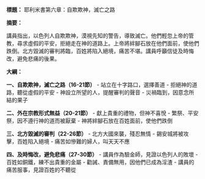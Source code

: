 **標題：** 耶利米書第六章：自欺欺神，滅亡之路

**摘要：**

講員指出，以色列人自欺欺神，漠視先知的警告，導致滅亡。他們輕忽上帝的管教，尋求虛假的平安，拒絕走在神的道路上。上帝將絆腳石放在他們面前，使他們跌倒。北方毀滅的審判將臨，百姓將陷入絕境，痛苦不堪。講員呼籲信徒及時悔改，避免悲痛的後果。

**大綱：**

**一、自欺欺神，滅亡之路（16-21節）**
    - 站立在十字路口，選擇善道
    - 拒絕神的道路，聽從虛假的平安
    - 神設立所望的人，提醒審判的聲音
    - 災禍臨到，因意念所結的果子

**二、外在宗教形式無益（20-21節）**
    - 獻上貴重的禮物，但神不喜悅
    - 繁祭、平安祭，因不遵行神的道而被厭棄
    - 神將絆腳石放在百姓面前，使他們跌倒

**三、北方毀滅的審判（22-26節）**
    - 北方大國來襲，殘忍無情
    - 錫安城將被攻擊，百姓陷入絕境
    - 痛苦如慘難的婦人，叫天天不應

**四、及時悔改，避免悲痛（27-30節）**
    - 講員作為驗金師，見證以色列人的敗壞
    - 百姓如銅鐵，練不出貴重的金屬
    - 勸誡、責備無用，因他們已成為淫渣
    - 講員的痛苦服事，見證百姓的不聽從